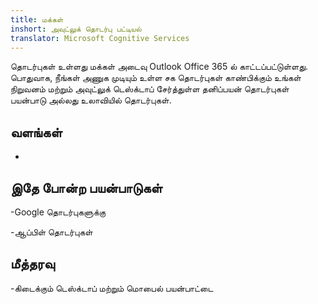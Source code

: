 ```yaml
---
title: மக்கள்
inshort: அவுட்லுக் தொடர்பு பட்டியல்
translator: Microsoft Cognitive Services
---
```


தொடர்புகள் உள்ளது மக்கள் அடைவு Outlook Office 365 ல் காட்டப்பட்டுள்ளது.
பொதுவாக, நீங்கள் அணுக முடியும் உள்ள சக தொடர்புகள் காண்பிக்கும் உங்கள்
நிறுவனம் மற்றும் அவுட்லுக் டெஸ்க்டாப் சேர்த்துள்ள தனிப்பயன் தொடர்புகள்
பயன்பாடு அல்லது உலாவியில் தொடர்புகள்.

வளங்கள்
---------

-   

இதே போன்ற பயன்பாடுகள்
--------------------

-Google தொடர்புகளுக்கு

-ஆப்பிள் தொடர்புகள்

மீத்தரவு
--------

-கிடைக்கும் டெஸ்க்டாப் மற்றும் மொபைல் பயன்பாட்டை

